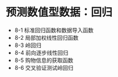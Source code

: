 # 预测数值型数据：回归

* 8-1 标准回归函数和数据导入函数
* 8-2 局部加权线性回归函数
* 8-3 岭回归
* 8-4 前向逐步线性回归
* 8-5 购物信息的获取函数
* 8-6 交叉验证测试岭回归

